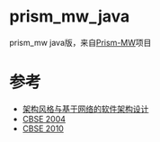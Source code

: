 # prism_mw_java
prism_mw java版，来自[Prism-MW](http://csse.usc.edu/~softarch/Prism/)项目

# 参考
* [架构风格与基于网络的软件架构设计](https://docs.huihoo.com/rest/REST_cn.pdf)
* [CBSE 2004](https://books.google.com.hk/books?id=ujH3BwAAQBAJ&pg=PA30&lpg=PA30&dq=prism-mw&source=bl&ots=E47twQZN0N&sig=ACfU3U1db-sDcB6zRUHsMTkyBi9rBsUN0A&hl=zh-CN&sa=X&redir_esc=y#v=onepage&q&f=false)
* [CBSE 2010](http://www.doc88.com/p-1826318750699.html)
